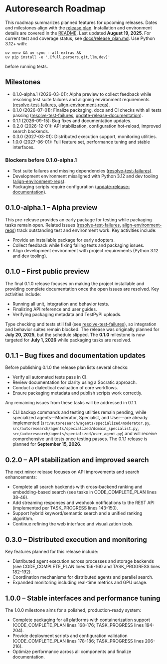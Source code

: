 # Autoresearch Roadmap

This roadmap summarizes planned features for upcoming releases. Dates and
milestones align with the [release plan](docs/release_plan.md). Installation and
environment details are covered in the [README](README.md). Last updated
**August 19, 2025**. For current test and coverage status, see
[docs/release_plan.md](docs/release_plan.md). Use Python 3.12+ with:

```
uv venv && uv sync --all-extras &&
uv pip install -e '.[full,parsers,git,llm,dev]'
```

before running tests.

## Milestones

- 0.1.0-alpha.1 (2026-03-01): Alpha preview to collect feedback while
  resolving test suite failures and aligning environment requirements
  ([resolve-test-failures], [align-environment-reqs]).
- 0.1.0 (2026-07-01): Finalize packaging, docs and CI checks with all tests
  passing ([resolve-test-failures], [update-release-documentation]).
- 0.1.1 (2026-09-15): Bug fixes and documentation updates.
- 0.2.0 (2026-12-01): API stabilization, configuration hot-reload, improved
  search backends.
- 0.3.0 (2027-03-01): Distributed execution support, monitoring utilities.
- 1.0.0 (2027-06-01): Full feature set, performance tuning and stable
  interfaces.

### Blockers before 0.1.0-alpha.1

- Test suite failures and missing dependencies
  ([resolve-test-failures]).
- Development environment misaligned with Python 3.12 and dev tooling
  ([align-environment-reqs]).
- Packaging scripts require configuration
  ([update-release-documentation]).

## 0.1.0-alpha.1 – Alpha preview

This pre-release provides an early package for testing while packaging tasks
remain open. Related issues ([resolve-test-failures], [align-environment-reqs])
track outstanding test and environment work. Key activities include:

- Provide an installable package for early adopters.
- Collect feedback while fixing failing tests and packaging issues.
- Align development environment with project requirements (Python 3.12 and dev
  tooling).

## 0.1.0 – First public preview

The final 0.1.0 release focuses on making the project installable and providing
complete documentation once the open issues are resolved. Key activities
include:

- Running all unit, integration and behavior tests.
- Finalizing API reference and user guides.
- Verifying packaging metadata and TestPyPI uploads.

Type checking and tests still fail (see [resolve-test-failures]), so integration
and behavior suites remain blocked. The release was originally planned for
**July 20, 2025**, but the schedule slipped. The **0.1.0** milestone is now
targeted for **July 1, 2026** while packaging tasks are resolved.

## 0.1.1 – Bug fixes and documentation updates

Before publishing 0.1.0 the release plan lists several checks:

- Verify all automated tests pass in CI.
- Review documentation for clarity using a Socratic approach.
- Conduct a dialectical evaluation of core workflows.
- Ensure packaging metadata and publish scripts work correctly.

Any remaining issues from these tasks will be addressed in 0.1.1.

- CLI backup commands and testing utilities remain pending, while specialized
  agents—Moderator, Specialist, and User—are already implemented
  (`src/autoresearch/agents/specialized/moderator.py`,
  `src/autoresearch/agents/specialized/domain_specialist.py`,
  `src/autoresearch/agents/specialized/user_agent.py`) and will receive
  comprehensive unit tests once testing passes. The 0.1.1 release is planned for
  **September 15, 2026**.

## 0.2.0 – API stabilization and improved search

The next minor release focuses on API improvements and search enhancements:

- Complete all search backends with cross-backend ranking and embedding-based
  search (see tasks in CODE_COMPLETE_PLAN lines 38-46).
- Add streaming responses and webhook notifications to the REST API (implemented
  per TASK_PROGRESS lines 143-150).
- Support hybrid keyword/semantic search and a unified ranking algorithm.
- Continue refining the web interface and visualization tools.

## 0.3.0 – Distributed execution and monitoring

Key features planned for this release include:

- Distributed agent execution across processes and storage backends (see
  CODE_COMPLETE_PLAN lines 156-160 and TASK_PROGRESS lines 182-192).
- Coordination mechanisms for distributed agents and parallel search.
- Expanded monitoring including real-time metrics and GPU usage.

## 1.0.0 – Stable interfaces and performance tuning

The 1.0.0 milestone aims for a polished, production-ready system:

- Complete packaging for all platforms with containerization support
  (CODE_COMPLETE_PLAN lines 168-176; TASK_PROGRESS lines 194-204).
- Provide deployment scripts and configuration validation (CODE_COMPLETE_PLAN
  lines 178-186; TASK_PROGRESS lines 206-216).
- Optimize performance across all components and finalize documentation.

[resolve-test-failures]: issues/resolve-current-test-failures.md
[align-environment-reqs]: issues/align-environment-with-requirements.md
[update-release-documentation]: issues/archive/update-release-documentation.md
